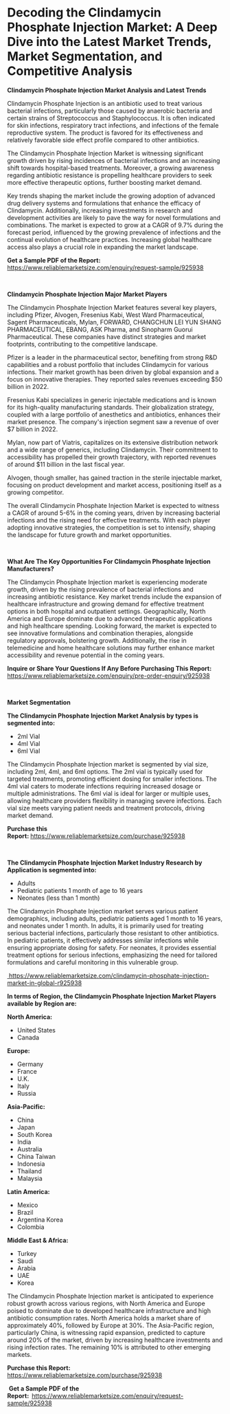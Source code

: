 <p><h1>Decoding the Clindamycin Phosphate Injection Market: A Deep Dive into the Latest Market Trends, Market Segmentation, and Competitive Analysis</h1></p><p><strong>Clindamycin Phosphate Injection Market Analysis and Latest Trends</strong></p>
<p><p>Clindamycin Phosphate Injection is an antibiotic used to treat various bacterial infections, particularly those caused by anaerobic bacteria and certain strains of Streptococcus and Staphylococcus. It is often indicated for skin infections, respiratory tract infections, and infections of the female reproductive system. The product is favored for its effectiveness and relatively favorable side effect profile compared to other antibiotics.</p><p>The Clindamycin Phosphate Injection Market is witnessing significant growth driven by rising incidences of bacterial infections and an increasing shift towards hospital-based treatments. Moreover, a growing awareness regarding antibiotic resistance is propelling healthcare providers to seek more effective therapeutic options, further boosting market demand.</p><p>Key trends shaping the market include the growing adoption of advanced drug delivery systems and formulations that enhance the efficacy of Clindamycin. Additionally, increasing investments in research and development activities are likely to pave the way for novel formulations and combinations. The market is expected to grow at a CAGR of 9.7% during the forecast period, influenced by the growing prevalence of infections and the continual evolution of healthcare practices. Increasing global healthcare access also plays a crucial role in expanding the market landscape.</p></p>
<p><strong>Get a Sample PDF of the Report:&nbsp;</strong> <a href="https://www.reliablemarketsize.com/enquiry/request-sample/925938?utm_campaign=3183&utm_medium=2&utm_source=Github&utm_content=ia&utm_term=19042025&utm_id=clindamycin-phosphate-injection">https://www.reliablemarketsize.com/enquiry/request-sample/925938</a></p>
<p>&nbsp;</p>
<p><strong>Clindamycin Phosphate Injection Major Market Players</strong></p>
<p><p>The Clindamycin Phosphate Injection Market features several key players, including Pfizer, Alvogen, Fresenius Kabi, West Ward Pharmaceutical, Sagent Pharmaceuticals, Mylan, FORWARD, CHANGCHUN LEI YUN SHANG PHARMACEUTICAL, EBANG, ASK Pharma, and Sinopharm Guorui Pharmaceutical. These companies have distinct strategies and market footprints, contributing to the competitive landscape.</p><p>Pfizer is a leader in the pharmaceutical sector, benefiting from strong R&D capabilities and a robust portfolio that includes Clindamycin for various infections. Their market growth has been driven by global expansion and a focus on innovative therapies. They reported sales revenues exceeding $50 billion in 2022.</p><p>Fresenius Kabi specializes in generic injectable medications and is known for its high-quality manufacturing standards. Their globalization strategy, coupled with a large portfolio of anesthetics and antibiotics, enhances their market presence. The company's injection segment saw a revenue of over $7 billion in 2022.</p><p>Mylan, now part of Viatris, capitalizes on its extensive distribution network and a wide range of generics, including Clindamycin. Their commitment to accessibility has propelled their growth trajectory, with reported revenues of around $11 billion in the last fiscal year.</p><p>Alvogen, though smaller, has gained traction in the sterile injectable market, focusing on product development and market access, positioning itself as a growing competitor.</p><p>The overall Clindamycin Phosphate Injection Market is expected to witness a CAGR of around 5-6% in the coming years, driven by increasing bacterial infections and the rising need for effective treatments. With each player adopting innovative strategies, the competition is set to intensify, shaping the landscape for future growth and market opportunities.</p></p>
<p>&nbsp;</p>
<p><strong>What Are The Key Opportunities For Clindamycin Phosphate Injection Manufacturers?</strong></p>
<p><p>The Clindamycin Phosphate Injection market is experiencing moderate growth, driven by the rising prevalence of bacterial infections and increasing antibiotic resistance. Key market trends include the expansion of healthcare infrastructure and growing demand for effective treatment options in both hospital and outpatient settings. Geographically, North America and Europe dominate due to advanced therapeutic applications and high healthcare spending. Looking forward, the market is expected to see innovative formulations and combination therapies, alongside regulatory approvals, bolstering growth. Additionally, the rise in telemedicine and home healthcare solutions may further enhance market accessibility and revenue potential in the coming years.</p></p>
<p><strong>Inquire or Share Your Questions If Any Before Purchasing This Report:</strong> <a href="https://www.reliablemarketsize.com/enquiry/pre-order-enquiry/925938?utm_campaign=3183&utm_medium=2&utm_source=Github&utm_content=ia&utm_term=19042025&utm_id=clindamycin-phosphate-injection">https://www.reliablemarketsize.com/enquiry/pre-order-enquiry/925938</a></p>
<p>&nbsp;</p>
<p><strong>Market Segmentation</strong></p>
<p><strong>The Clindamycin Phosphate Injection Market Analysis by types is segmented into:</strong></p>
<p><ul><li>2ml Vial</li><li>4ml Vial</li><li>6ml Vial</li></ul></p>
<p><p>The Clindamycin Phosphate Injection market is segmented by vial size, including 2ml, 4ml, and 6ml options. The 2ml vial is typically used for targeted treatments, promoting efficient dosing for smaller infections. The 4ml vial caters to moderate infections requiring increased dosage or multiple administrations. The 6ml vial is ideal for larger or multiple uses, allowing healthcare providers flexibility in managing severe infections. Each vial size meets varying patient needs and treatment protocols, driving market demand.</p></p>
<p><strong>Purchase this Report:&nbsp;</strong><a href="https://www.reliablemarketsize.com/purchase/925938?utm_campaign=3183&utm_medium=2&utm_source=Github&utm_content=ia&utm_term=19042025&utm_id=clindamycin-phosphate-injection">https://www.reliablemarketsize.com/purchase/925938</a></p>
<p>&nbsp;</p>
<p><strong>The Clindamycin Phosphate Injection Market Industry Research by Application is segmented into:</strong></p>
<p><ul><li>Adults</li><li>Pediatric patients 1 month of age to 16 years</li><li>Neonates (less than 1 month)</li></ul></p>
<p><p>The Clindamycin Phosphate Injection market serves various patient demographics, including adults, pediatric patients aged 1 month to 16 years, and neonates under 1 month. In adults, it is primarily used for treating serious bacterial infections, particularly those resistant to other antibiotics. In pediatric patients, it effectively addresses similar infections while ensuring appropriate dosing for safety. For neonates, it provides essential treatment options for serious infections, emphasizing the need for tailored formulations and careful monitoring in this vulnerable group.</p></p>
<p><a href="https://www.reliablemarketsize.com/clindamycin-phosphate-injection-market-in-global-r925938?utm_campaign=3183&utm_medium=2&utm_source=Github&utm_content=ia&utm_term=19042025&utm_id=clindamycin-phosphate-injection">&nbsp;https://www.reliablemarketsize.com/clindamycin-phosphate-injection-market-in-global-r925938</a></p>
<p><strong>In terms of Region, the Clindamycin Phosphate Injection Market Players available by Region are:</strong></p>
<p>
    <p> <strong> North America: </strong>
        <ul>
            <li>United States</li>
            <li>Canada</li>
        </ul>
        </p> 
    <p> <strong> Europe: </strong>
        <ul>
            <li>Germany</li>
            <li>France</li>
            <li>U.K.</li>
            <li>Italy</li>
            <li>Russia</li>
        </ul>
        </p> 
    <p> <strong> Asia-Pacific: </strong>
        <ul>
            <li>China</li>
            <li>Japan</li>
            <li>South Korea</li>
            <li>India</li>
            <li>Australia</li>
            <li>China Taiwan</li>
            <li>Indonesia</li>
            <li>Thailand</li>
            <li>Malaysia</li>
        </ul>
        </p> 
    <p> <strong> Latin America: </strong>
        <ul>
            <li>Mexico</li>
            <li>Brazil</li>
            <li>Argentina Korea</li>
            <li>Colombia</li>
        </ul>
        </p> 
    <p> <strong> Middle East & Africa: </strong>
        <ul>
            <li>Turkey</li>
            <li>Saudi</li>
            <li>Arabia</li>
            <li>UAE</li>
            <li>Korea</li>
        </ul>
    </p>
    </p>
<p><p>The Clindamycin Phosphate Injection market is anticipated to experience robust growth across various regions, with North America and Europe poised to dominate due to developed healthcare infrastructure and high antibiotic consumption rates. North America holds a market share of approximately 40%, followed by Europe at 30%. The Asia-Pacific region, particularly China, is witnessing rapid expansion, predicted to capture around 20% of the market, driven by increasing healthcare investments and rising infection rates. The remaining 10% is attributed to other emerging markets.</p></p>
<p><strong>Purchase this Report: </strong><a href="https://www.reliablemarketsize.com/purchase/925938?utm_campaign=3183&utm_medium=2&utm_source=Github&utm_content=ia&utm_term=19042025&utm_id=clindamycin-phosphate-injection">https://www.reliablemarketsize.com/purchase/925938</a></p>
<p>&nbsp;<strong>Get a Sample PDF of the Report:&nbsp;&nbsp;</strong><a href="https://www.reliablemarketsize.com/enquiry/request-sample/925938?utm_campaign=3183&utm_medium=2&utm_source=Github&utm_content=ia&utm_term=19042025&utm_id=clindamycin-phosphate-injection">https://www.reliablemarketsize.com/enquiry/request-sample/925938</a></p>
<p><strong></strong></p>
<p><p></p><p></p><p></p></p>